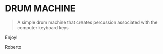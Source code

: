 # DRUM MACHINE
> A simple drum machine that creates percussion associated with the computer keyboard keys 

Enjoy!

Roberto
